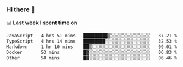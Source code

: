 ### Hi there 👋

<!--
**DBvc/DBvc** is a ✨ _special_ ✨ repository because its `README.md` (this file) appears on your GitHub profile.

Here are some ideas to get you started:

- 🔭 I’m currently working on ...
- 🌱 I’m currently learning ...
- 👯 I’m looking to collaborate on ...
- 🤔 I’m looking for help with ...
- 💬 Ask me about ...
- 📫 How to reach me: ...
- 😄 Pronouns: ...
- ⚡ Fun fact: ...
-->

📊 **Last week I spent time on**
<!--START_SECTION:waka-->

```txt
JavaScript   4 hrs 51 mins   █████████▒░░░░░░░░░░░░░░░   37.21 %
TypeScript   4 hrs 14 mins   ████████░░░░░░░░░░░░░░░░░   32.53 %
Markdown     1 hr 10 mins    ██▒░░░░░░░░░░░░░░░░░░░░░░   09.01 %
Docker       53 mins         █▓░░░░░░░░░░░░░░░░░░░░░░░   06.83 %
Other        50 mins         █▓░░░░░░░░░░░░░░░░░░░░░░░   06.46 %
```

<!--END_SECTION:waka-->
